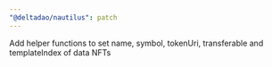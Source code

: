```yaml
---
"@deltadao/nautilus": patch
---
```


Add helper functions to set name, symbol, tokenUri, transferable and templateIndex of data NFTs
